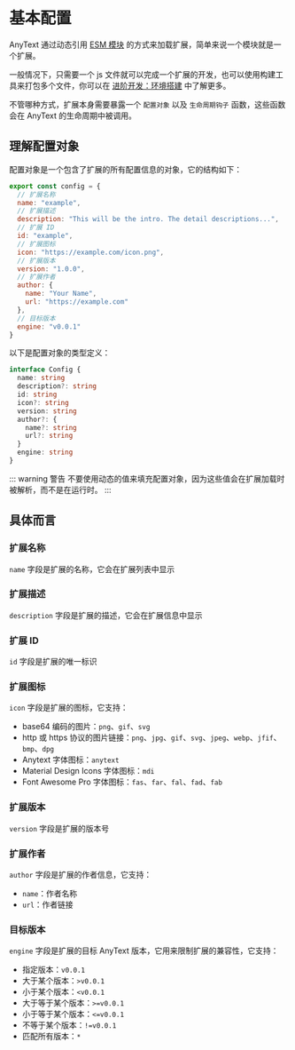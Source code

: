 # 基本配置
AnyText 通过动态引用 [ESM 模块](https://developer.mozilla.org/zh-CN/docs/Web/JavaScript/Guide/Modules) 的方式来加载扩展，简单来说一个模块就是一个扩展。

一般情况下，只需要一个 js 文件就可以完成一个扩展的开发，也可以使用构建工具来打包多个文件，你可以在 [进阶开发：环境搭建](setup) 中了解更多。

不管哪种方式，扩展本身需要暴露一个 `配置对象` 以及 `生命周期钩子` 函数，这些函数会在 AnyText 的生命周期中被调用。

## 理解配置对象
配置对象是一个包含了扩展的所有配置信息的对象，它的结构如下：
```js
export const config = {
  // 扩展名称
  name: "example",
  // 扩展描述
  description: "This will be the intro. The detail descriptions...",
  // 扩展 ID
  id: "example",
  // 扩展图标
  icon: "https://example.com/icon.png",
  // 扩展版本
  version: "1.0.0",
  // 扩展作者
  author: {
    name: "Your Name",
    url: "https://example.com"
  },
  // 目标版本
  engine: "v0.0.1"
}
```

以下是配置对象的类型定义：
```ts
interface Config {
  name: string
  description?: string
  id: string
  icon?: string
  version: string
  author?: {
    name?: string
    url?: string
  }
  engine: string
}
```

::: warning 警告
不要使用动态的值来填充配置对象，因为这些值会在扩展加载时被解析，而不是在运行时。
:::

## 具体而言

### 扩展名称
`name` 字段是扩展的名称，它会在扩展列表中显示

### 扩展描述
`description` 字段是扩展的描述，它会在扩展信息中显示

### 扩展 ID
`id` 字段是扩展的唯一标识

### 扩展图标
`icon` 字段是扩展的图标，它支持：
- base64 编码的图片：`png`、`gif`、`svg`
- http 或 https 协议的图片链接：`png`、`jpg`、`gif`、`svg`、`jpeg`、`webp`、`jfif`、`bmp`、`dpg`
- Anytext 字体图标：`anytext`
- Material Design Icons 字体图标：`mdi`
- Font Awesome Pro 字体图标：`fas`、`far`、`fal`、`fad`、`fab`

### 扩展版本
`version` 字段是扩展的版本号

### 扩展作者
`author` 字段是扩展的作者信息，它支持：
- `name`：作者名称
- `url`：作者链接

### 目标版本
`engine` 字段是扩展的目标 AnyText 版本，它用来限制扩展的兼容性，它支持：
- 指定版本：`v0.0.1`
- 大于某个版本：`>v0.0.1`
- 小于某个版本：`<v0.0.1`
- 大于等于某个版本：`>=v0.0.1`
- 小于等于某个版本：`<=v0.0.1`
- 不等于某个版本：`!=v0.0.1`
- 匹配所有版本：`*`